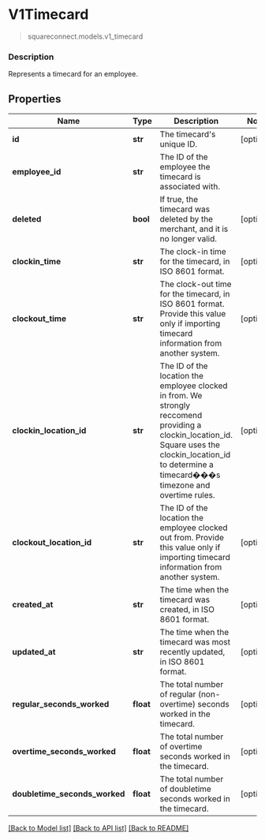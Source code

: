 # V1Timecard
> squareconnect.models.v1_timecard

### Description

Represents a timecard for an employee.

## Properties
Name | Type | Description | Notes
------------ | ------------- | ------------- | -------------
**id** | **str** | The timecard&#39;s unique ID. | [optional] 
**employee_id** | **str** | The ID of the employee the timecard is associated with. | 
**deleted** | **bool** | If true, the timecard was deleted by the merchant, and it is no longer valid. | [optional] 
**clockin_time** | **str** | The clock-in time for the timecard, in ISO 8601 format. | [optional] 
**clockout_time** | **str** | The clock-out time for the timecard, in ISO 8601 format. Provide this value only if importing timecard information from another system. | [optional] 
**clockin_location_id** | **str** | The ID of the location the employee clocked in from. We strongly reccomend providing a clockin_location_id. Square uses the clockin_location_id to determine a timecard���s timezone and overtime rules. | [optional] 
**clockout_location_id** | **str** | The ID of the location the employee clocked out from. Provide this value only if importing timecard information from another system. | [optional] 
**created_at** | **str** | The time when the timecard was created, in ISO 8601 format. | [optional] 
**updated_at** | **str** | The time when the timecard was most recently updated, in ISO 8601 format. | [optional] 
**regular_seconds_worked** | **float** | The total number of regular (non-overtime) seconds worked in the timecard. | [optional] 
**overtime_seconds_worked** | **float** | The total number of overtime seconds worked in the timecard. | [optional] 
**doubletime_seconds_worked** | **float** | The total number of doubletime seconds worked in the timecard. | [optional] 

[[Back to Model list]](../README.md#documentation-for-models) [[Back to API list]](../README.md#documentation-for-api-endpoints) [[Back to README]](../README.md)


